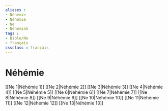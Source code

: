 ```yaml
---
aliases : 
- Néhémie
- Néhémie
- Ne
- Nehemiah
tags : 
- Bible/Ne
- français
cssclass : français
---
```


# Néhémie

[[Ne 1|Néhémie 1]]
[[Ne 2|Néhémie 2]]
[[Ne 3|Néhémie 3]]
[[Ne 4|Néhémie 4]]
[[Ne 5|Néhémie 5]]
[[Ne 6|Néhémie 6]]
[[Ne 7|Néhémie 7]]
[[Ne 8|Néhémie 8]]
[[Ne 9|Néhémie 9]]
[[Ne 10|Néhémie 10]]
[[Ne 11|Néhémie 11]]
[[Ne 12|Néhémie 12]]
[[Ne 13|Néhémie 13]]
